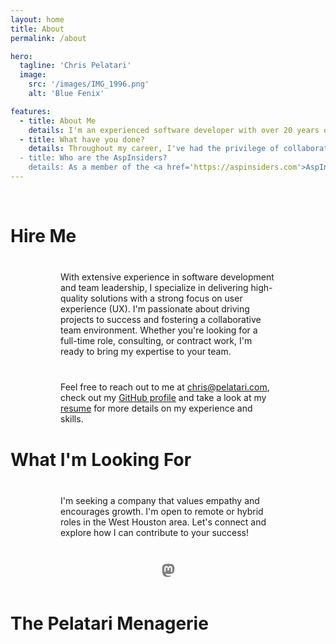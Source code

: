 ```yaml
---
layout: home
title: About
permalink: /about

hero:
  tagline: 'Chris Pelatari'
  image:
    src: '/images/IMG_1996.png'
    alt: 'Blue Fenix'

features:
  - title: About Me
    details: I'm an experienced software developer with over 20 years of crafting full-stack web and desktop applications using dotnet technologies including C# and VB.NET. Lately, I've been diving into TypeScript and Node.js, often paired with an ASP.NET Core backend. I'm also proud to be a former Microsoft MVP and a member of the AspInsiders community.
  - title: What have you done?
    details: Throughout my career, I've had the privilege of collaborating with industry leaders such as <a href='https://www.hanselman.com/'>Scott Hanselman</a>, <a href='https://bigmachine.io/'>Rob Conery</a>, and <a href='https://aspinsiders.com/insiders/'>many others</a>, all of whom are brilliant and kind individuals.<br/><br/><img src="https://github-readme-stats.vercel.app/api/top-langs/?username=chrispelatari&hide_border=true&layout=compact&hide=perl,php&theme=blue-green" alt="Top Languages" />
  - title: Who are the AspInsiders?
    details: As a member of the <a href='https://aspinsiders.com'>AspInsiders</a>, I've had the opportunity to work closely with Microsoft, including being flown out to Microsoft campus in Redmond, WA to help shape the direction of ASP.NET MVC before it was open-sourced.
---
```


<br/>

# Hire Me

With extensive experience in software development and team leadership, I specialize in delivering high-quality solutions with a strong focus on user experience (UX). I'm passionate about driving projects to success and fostering a collaborative team environment. Whether you're looking for a full-time role, consulting, or contract work, I'm ready to bring my expertise to your team.

Feel free to reach out to me at <a href="mailto:chris@pelatari.com">chris@pelatari.com</a>, check out my <a href="https://github.com/ChrisPelatari">GitHub profile</a> and take a look at my <a href="https://chris-jekyll.pelatari.com/PelatariChris_Resume.docx">resume</a> for more details on my experience and skills.

# What I'm Looking For

I'm seeking a company that values empathy and encourages growth. I'm open to remote or hybrid roles in the West Houston area. Let's connect and explore how I can contribute to your success!

<div id="gh" data-login="ChrisPelatari">
  <a href='https://hachyderm.io/@blue_fenix' alt="blue_fenix on Mastodon" rel="me"> <svg xmlns="http://www.w3.org/2000/svg" height="24" width="21" viewBox="0 0 448 512"><path fill="#7f7f7f" d="M433 179.1c0-97.2-63.7-125.7-63.7-125.7-62.5-28.7-228.6-28.4-290.5 0 0 0-63.7 28.5-63.7 125.7 0 115.7-6.6 259.4 105.6 289.1 40.5 10.7 75.3 13 103.3 11.4 50.8-2.8 79.3-18.1 79.3-18.1l-1.7-36.9s-36.3 11.4-77.1 10.1c-40.4-1.4-83-4.4-89.6-54a102.5 102.5 0 0 1 -.9-13.9c85.6 20.9 158.7 9.1 178.8 6.7 56.1-6.7 105-41.3 111.2-72.9 9.8-49.8 9-121.5 9-121.5zm-75.1 125.2h-46.6v-114.2c0-49.7-64-51.6-64 6.9v62.5h-46.3V197c0-58.5-64-56.6-64-6.9v114.2H90.2c0-122.1-5.2-147.9 18.4-175 25.9-28.9 79.8-30.8 103.8 6.1l11.6 19.5 11.6-19.5c24.1-37.1 78.1-34.8 103.8-6.1 23.7 27.3 18.4 53 18.4 175z"/></svg></a>
</div>
<br/>

# The Pelatari Menagerie
<br/>

<VPTeamMembers :members="family"/>

<style>
.team-title {
  margin-top: 2.5rem;
  margin-bottom: 2.5rem;
  font-size: 2.5rem;
  font-weight: 400;
}

.text-center {
  text-align: center;
}

#gh {
  margin-left: auto;
  margin-right: auto;
  margin-top: 2.5rem;
}

img.VPImage.image-src {
  border-radius: 50%;
}

img {
  max-width: 100%;
  height: auto;
}

p {
  margin: 2.5rem 2.5rem;
  padding-left: 2.5rem;
  padding-right: 2.5rem;
}

p.details {
  margin: 0;
  padding-left: 2.5rem;
  padding-right: 2.5rem;
  font-size: 1.5rem;
}

.VPHero::before {
  content: url('/images/header_transparent.png');
  max-width: 100%;
  height: auto;
}

@media (max-width: 768px) {
  .VPHero::before {
    content: url('/images/header_transparent_mobile.png');
  }
}

/* gh.css */
:root {
  --gh-bg-color: var(--vp-c-default-3);
  --gh-base-size-4: 0.25rem;
  --gh-base-size-8: 0.5rem;
  --gh-base-size-12: 0.75rem;
  --gh-base-size-16: 1rem;
  --gh-base-size-32: 2rem;
  --gh-cell-level0-color: var(--vp-c-default-1);
  --gh-cell-level1-color: #0e4429;
  --gh-cell-level2-color: #006d32;
  --gh-cell-level3-color: #26a641;
  --gh-cell-level4-color: #39d353;
  --gh-cell-info-bg-color: #6e7681;
  --gh-cell-outline-color: #ffffff0d;
  --gh-cell-border-color: rgba(255, 255, 255, 0.03);
  --gh-border-card-color: #30363d;
  --gh-border-card-width: max(1px, 0.0625rem);
  --gh-text-default-color: var(--vp-c-default-0);
  --gh-text-inactive-color: #848D97;
  --gh-link-hover-color: #2f81f7;
  --gh-font-default-family: 'Avenir Next', Roboto, sans-serif;
}

/* Main block */
#gh {
  color: var(--gh-text-default-color);
  width: fit-content;
  font-family: var(--gh-font-default-family);
}

#gh a {
  text-decoration: none;
  color: var(--gh-text-inactive-color)
}

#gh a:hover {
  color: var(--gh-link-hover-color);
}

/* Table */
.ghCalendarTable {
  color: var(--gh-text-default-color);
  border-spacing: 3px;
  border-collapse: separate;
}

.ghCalendarTable tr {
  height: 10px;
}

.ghCalendarTable td {
  text-align: left;
  box-sizing: border-box;
  position: relative;
}

/* DayCell */
.ghCalendarDayCell {
  width: 10px;
  border-radius: 2px;
  border: 1px solid var(--gh-cell-border-color);
  outline: 1px solid var(--gh-cell-outline-color);
  outline-offset: -2px;
}

.ghCalendarDayCell[data-level="NONE"] {
  background-color: var(--gh-cell-level0-color);
  border: none;
  outline: none;
}

.ghCalendarDayCell[data-level="FIRST_QUARTILE"] {
  background-color: var(--gh-cell-level1-color);
}

.ghCalendarDayCell[data-level="SECOND_QUARTILE"] {
  background-color: var(--gh-cell-level2-color);
}

.ghCalendarDayCell[data-level="THIRD_QUARTILE"] {
  background-color: var(--gh-cell-level3-color);
}

.ghCalendarDayCell[data-level="FOURTH_QUARTILE"] {
  background-color: var(--gh-cell-level4-color);
}

.ghCalendarDayCell span {
  visibility: hidden;
  position: absolute;
  transform: translate(-50%, -130%);
  word-wrap: normal;
  text-wrap: nowrap;
  pointer-events: none;
  background-color: var(--gh-cell-info-bg-color);
  padding: 10px;
  font-size: 12px;
  border-radius: 6px;
  font-family: var(--gh-font-default-family);
}

.ghCalendarDayCell span::after {
  content: "";
  position: absolute;
  top: 100%;
  left: 50%;
  border-width: 5px;
  border-style: solid;
  border-color: var(--gh-cell-info-bg-color) transparent transparent transparent;
}

.ghCalendarDayCell:hover span {
  visibility: visible;
}

.ghCalendarLabel {
  font-size: 12px;
  position: absolute;
  bottom: -3px;
  font-weight: 400;
  font-family: var(--gh-font-default-family);
}

/* Containers */
.ghCalendarCard {
  background-color: var(--gh-bg-color);
  padding: var(--gh-base-size-16);
  padding-top: 0.5rem;
  padding-bottom: 0.5rem;
  border-top-left-radius: 6px;
  border-top-right-radius: 6px;
  border: var(--gh-border-card-width, 1px) solid var(--gh-border-card-color);
}

.ghCalendarCanvas {
  display: flex !important;
  flex-direction: column;
  padding-top: var(--gh-base-size-8, 4px) !important;
  text-align: center !important;
  margin-right: var(--gh-base-size-8, 8px) !important;
  margin-left: var(--gh-base-size-8, 8px) !important;
  overflow: hidden;
}

/* Header */
.ghCalendarHeader {
  margin-bottom: var(--gh-base-size-4);
  height: 20px;
}

.ghCalendarHeader span {
  float: left;
}

.ghCalendarHeader div {
  display: flex;
  flex-direction: row;
  float: right;
}

.ghCalendarHeader div img {
  width: 20px;
  height: 20px;
  border-radius: 10px;
  margin-left: var(--gh-base-size-12);
}

/* Footer */
.ghCalendarCardFooter {
  display: block;
  padding: var(--gh-base-size-4, 4px) var(--gh-base-size-32, 32px) !important;
  text-align: center !important;
  font-size: var(--gh-base-size-12);
  font-family: var(--gh-font-default-family);
  color: var(--gh-text-inactive-color);
}

.ghCalendarCardFooterLink {
  display: block;
  float: left;
}

.ghCalendarCardFooterColors {
  display: flex;
  flex-direction: row;
  float: right;
  align-items: center;
}

.ghCalendarCardFooterColors * {
  margin-right: var(--gh-base-size-4);
}

.ghCalendarCardFooterColors div {
  width: 10px;
  height: 10px;
}
</style>

<script setup>
import { ref, onMounted } from 'vue'
import { VPTeamMembers } from 'vitepress/theme'
import contribs from './contributions.json'

const family = [
  {
    name: 'The Dread Pirate Jojo (arr matey!)',
    avatar: '/images/IMG_0240.png'
  },
  {
    name: 'Schmoopie',
    avatar: '/images/IMG_3184.png'
  },
  {
    name: 'Ziggy Stardog',
    avatar: '/images/ziggy_happy.jpg'
  },
  {
    name: 'Beyoncé Meows',
    avatar: '/images/IMG_3335.png'
  },
  {
    name: 'Former and current zookeepers',
    avatar: '/images/IMG_0981.jpeg'
  },
  {
    name: 'Ozzy Pawsborne',
    avatar: '/images/IMG_3618.png'
  },
  {
    name: 'Stubbalupogus',
    avatar: '/images/Stubalupogus.png'
  }
]

onMounted(() => {
  document.querySelector('.vp-doc').classList.remove('vp-doc')
  main()
})

async function fetchData(ghLogin) { 
  const data = 
        await fetch('https://api.github.com/graphql', {
          method: 'POST',
          headers: {
            'Authorization': `Bearer YOUR_GITHUB_TOKEN`,
            'Content-Type': 'application/json'
          },
          body: JSON.stringify({
            query: `
              query($login: String!) {
                user(login: $login) {
                  contributionsCollection {
                    contributionCalendar {
                      totalContributions
                      months {
                        name
                        totalWeeks
                      }
                      weeks {
                        contributionDays {
                          date
                          contributionCount
                          contributionLevel
                          weekday
                        }
                      }
                      colors
                    }
                  }
                  avatarUrl
                }
              }
            `,
            variables: {
              login: ghLogin
            }
          })
        })
        .then(response => response.json())
        .then(data => {
          return data['user'];
        })
        .catch(error => console.error('Error fetching data:', error));
}

function init_table() {
  let table = document.createElement("table")
  table.className = "ghCalendarTable"
  let thead = table.createTHead()
  let tbody = table.createTBody()
  let row = thead.insertRow()
  let cell = row.insertCell()
  cell.style.width = "28px"
  for (let i = 0; i < 7; i++) {
    const row = tbody.insertRow()
    const cell = row.insertCell()
    switch (i) {
      case 1: cell.innerHTML = '<span class="ghCalendarLabel">Mon</span>'
      break
      case 3: cell.innerHTML = '<span class="ghCalendarLabel">Wed</span>'
      break
      case 5: cell.innerHTML = '<span class="ghCalendarLabel">Fri</span>'
      break
    }
  }
  return [table, thead, tbody]
}

function addMonths(thead, months) {
  for (let i = 0; i < months.length; i++) {
    const total_weeks = months[i]["totalWeeks"]
    if (total_weeks => 2) {
      let cell = thead.rows[0].insertCell()
      let label = document.createElement("span")
      label.textContent = months[i]["name"]
      label.className = "ghCalendarLabel"
      cell.appendChild(label)
      cell.colSpan = months[i]["totalWeeks"]
    }
  }
}

function addWeeks(tbody, weeks, colors) {
  for (let i = 0; i < weeks.length; i++) {
    const days = weeks[i]["contributionDays"]
    for (let j = 0; j < days.length; j++) {
      const day = days[j]
      const data = document.createElement("span")
      const date = new Date(day["date"])
      data.textContent = `${day["contributionCount"]} contributions on ${date.toDateString()}`
      const cell = tbody.rows[day["weekday"]].insertCell()
      cell.appendChild(data)
      cell.className = "ghCalendarDayCell"
      cell.dataset.date = day["date"]
      cell.dataset.count = day["contributionCount"]
      cell.dataset.level = day["contributionLevel"]
    }
  }
}

function init_card() {
  const card = document.createElement("div")
  card.className = "ghCalendarCard"
  return card
}

function init_card_footer() {
  const footer = document.createElement("div")
  const link = document.createElement("a")
  const colors = document.createElement("div")
  footer.className = "ghCalendarCardFooter"
  link.className = "ghCalendarCardFooterLink"
  colors.className = "ghCalendarCardFooterColors"
  let less = document.createElement("span")
  less.textContent = "Less"
  let more = document.createElement("span")
  more.textContent = "More"
  colors.appendChild(less)
  let levels = ["NONE", "FIRST_QUARTILE", "SECOND_QUARTILE", "THIRD_QUARTILE", "FOURTH_QUARTILE"]
  for (let i = 0; i < 5; i++) {
    let cell = document.createElement("div")
    cell.className = "ghCalendarDayCell"
    cell.dataset.level = levels[i]
    colors.appendChild(cell)
  }
  colors.appendChild(more)
  footer.appendChild(link)
  footer.appendChild(colors)
  return footer
}

function init_canvas() {
  const canvas = document.createElement("div")
  canvas.className = "ghCalendarCanvas"
  return canvas
}

function init_header(total_contribs, ghLogin, avatarUrl) {
  const header = document.createElement("div")
  const total = document.createElement("span")
  const profile = document.createElement("div")
  profile.innerHTML = `<a href="https://github.com/${ghLogin}">${ghLogin}</a><img src="${avatarUrl}">`
  header.className = "ghCalendarHeader"
  total.textContent = `${total_contribs} contributions in the last year`
  header.appendChild(total)
  header.appendChild(profile)
  return header
}

function init_thumbnail() {
    const thumbnail = document.createElement("div")
    const thumbNailLink = document.createElement("a")
    const thumbNailIcon = document.createElement("span")
    const thumbNailText = document.createElement("span")

    thumbnail.className = "ghThumbNail"
    thumbNailLink.href = "https://github.com/ChrisPelatari/gh-contrib-graph"
    //use vitepress github icon
    thumbNailIcon.textContent = "GitHub";
    thumbNailIcon.className = "vpi-social-github"
    //link to gh-contrib-graph
    thumbNailText.textContent = "gh-contrib-graph"
    thumbNailText.style.marginLeft = "-13px"
    thumbNailLink.appendChild(thumbNailIcon)
    thumbNailLink.appendChild(thumbNailText)
    thumbnail.appendChild(thumbNailLink)
    return thumbnail
}

async function main() {
  const container = document.getElementById("gh")
  const ghLogin = container.dataset.login
  const data = contribs['data']['user']  //await fetchData(ghLogin)
  const calendar = data["contributionsCollection"]["contributionCalendar"]
  const [table, thead, tbody] = init_table()
  const card = init_card()
  const canvas = init_canvas()
  const header = init_header(data["contributionsCollection"]["contributionCalendar"]["totalContributions"], ghLogin, data["avatarUrl"])
  const footer = init_card_footer()
  const thumbnail = init_thumbnail()

  addWeeks(tbody, calendar["weeks"], calendar["colors"])
  addMonths(thead, calendar["months"])
  canvas.appendChild(table)
  canvas.appendChild(footer)
  card.appendChild(canvas)
  container.appendChild(header)
  container.appendChild(card)
  container.appendChild(thumbnail)
}
</script>

